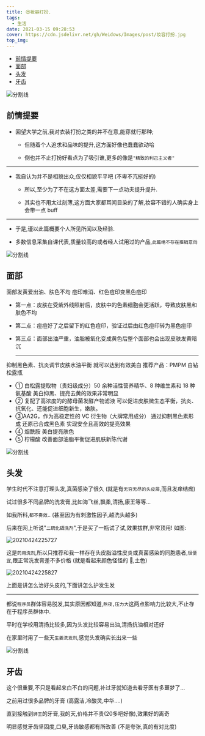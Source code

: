 ```yaml
---
title: 😍妆容打扮.
tags:
  - 生活
date: 2021-03-15 09:28:53
cover: https://cdn.jsdelivr.net/gh/Weidows/Images/post/妆容打扮.jpg
top_img:
---
```


<!--
 * @?: *********************************************************************
 * @Author: Weidows
 * @LastEditors: Weidows
 * @LastEditTime: 2021-10-29 23:22:38
 * @FilePath: \Blog-private\source\_posts\life\妆容打扮.md
 * @Description:
 * @!: *********************************************************************
-->

- [前情提要](#前情提要)
- [面部](#面部)
- [头发](#头发)
- [牙齿](#牙齿)

![分割线](https://cdn.jsdelivr.net/gh/Weidows/Images/img/divider.png)

## 前情提要

- 回望大学之前,我对衣装打扮之类的并不在意,能穿就行那种;

  - 但随着个人追求和品味的提升,这方面好像也蠢蠢欲动哈

  - 倒也并不止打扮好看点为了吸引谁,更多的像是`"精致的利己主义者"`

---

- 我自认为并不是相貌出众,仅仅相貌平平吧 (不卑不亢挺好的)

  - 所以,至少为了不在这方面太差,需要下一点功夫提升提升.

  - 其实也不用太过刻薄,这方面大家都耳闻目染的了解,妆容不错的人确实身上会带一点 buff

---

- 于是,谨以此篇概要个人所见所闻以及经验.

- 多数信息采集自课代表,质量较高的或者经人试用过的产品,`此篇绝不存在推销意向`

![分割线](https://cdn.jsdelivr.net/gh/Weidows/Images/img/divider.png)

## 面部

面部发黄爱出油、肤色不均 痘印难消、红色痘印变黑色痘印

- 第一点：皮肤在受紫外线照射后，皮肤中的色素细胞会更活跃，导致皮肤黑和肤色不均
- 第二点：痘痘好了之后留下的红色痘印，验证过后由红色痘印转为黑色痘印
- 第三点：面部出油严重，油脂被氧化变成黄色后整个面部也会出现皮肤发黄暗沉

  ***

抑制黑色素、抗炎调节皮肤水油平衡 就可以达到有效美白
推荐产品：PMPM 白钻松露瓶

- ① 白松露提取物（贵妇级成分）50 余种活性营养精华、8 种维生素和 18 种氨基酸
  美白抑黑、提亮去黄的效果非常明显
- ② 复配了高浓度的的酵母菌发酵产物滤液
  可以促进皮肤微生态平衡，抗炎、抗氧化、还能促进细胞新生，嫩肤。
- ③AA2G，作为高稳定性的 VC 衍生物（大牌常用成分）
  通过抑制黑色素形成 还原已合成黑色素 实现安全且高效的提亮效果
- ④ 烟酰胺 美白提亮肤色
- ⑤ 柠檬酸 改善面部油脂平衡促进肌肤新陈代谢

![分割线](https://cdn.jsdelivr.net/gh/Weidows/Images/img/divider.png)

## 头发

学生时代不注意打理头发,真菌感染了很久 (就是有`无穷无尽的头皮屑`,而且发痒结痂)

试过很多不同品牌的洗发膏,比如海飞丝,飘柔,清扬,康王等等...

如我所料,`都不奏效`.. (甚至因为有刺激性因子,越洗头越多)

后来在网上听说"`二硫化硒洗剂`",于是买了一瓶试了试,效果拔群,非常顶用! 如图:

  <img src="https://cdn.jsdelivr.net/gh/Weidows/Images/post/20210424225727.png" alt="20210424225727" />

这是`药用洗剂`,所以只推荐和我一样存在头皮脂溢性皮炎或真菌感染的同胞患者,`很便宜`,跟正常洗发膏差不多价格 (就是看起来颜色怪怪的 🤣,土色)

  <img src="https://cdn.jsdelivr.net/gh/Weidows/Images/post/20210424225827.png" alt="20210424225827" />

上面是讲怎么治好头皮的,下面讲怎么护发生发

---

都说`程序员`群体容易脱发,其实原因都知道,`熬夜,压力大`这两点影响力比较大,不止存在于程序员群体中.

平时在学校用清扬比较多,因为头发比较容易出油,清扬抗油相对还好

在家里时用了一些天`生姜洗发剂`,感觉头发确实长出来一些

![分割线](https://cdn.jsdelivr.net/gh/Weidows/Images/img/divider.png)

## 牙齿

这个很重要,不只是看起来白不白的问题,补过牙就知道去看牙医有多噩梦了...

之前用过很多品牌的牙膏 (高露洁,冷酸灵,中华....)

直到接触到`狮王`的牙膏,我的天,价格并不贵(20多吧好像),效果好的离奇

明显感觉牙齿坚固度,口臭,牙齿敏感都有所改善 (不是夸张,真的有对比度)
